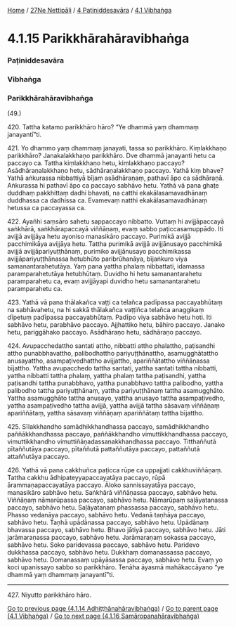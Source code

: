 
[Home](/) / [27Ne Nettipāḷi](/tipitaka/27Ne.md) / [4 Paṭiniddesavāra](/tipitaka/27Ne/4.md) / [4.1 Vibhaṅga](/tipitaka/27Ne/4/4.1.md)

# 4.1.15 Parikkhārahāravibhaṅga

### Paṭiniddesavāra

### Vibhaṅga

### Parikkhārahāravibhaṅga

(49.)

420\. Tattha katamo parikkhāro hāro? “Ye dhammā yaṃ dhammaṃ janayantī”ti.

421\. Yo dhammo yaṃ dhammaṃ janayati, tassa so parikkhāro. Kiṃlakkhaṇo parikkhāro? Janakalakkhaṇo parikkhāro. Dve dhammā janayanti hetu ca paccayo ca. Tattha kiṃlakkhaṇo hetu, kiṃlakkhaṇo paccayo? Asādhāraṇalakkhaṇo hetu, sādhāraṇalakkhaṇo paccayo. Yathā kiṃ bhave? Yathā aṅkurassa nibbattiyā bījaṃ asādhāraṇaṃ, pathavī āpo ca sādhāraṇā. Aṅkurassa hi pathavī āpo ca paccayo sabhāvo hetu. Yathā vā pana ghaṭe duddhaṃ pakkhittaṃ dadhi bhavati, na catthi ekakālasamavadhānaṃ duddhassa ca dadhissa ca. Evamevaṃ natthi ekakālasamavadhānaṃ hetussa ca paccayassa ca.

422\. Ayañhi saṃsāro sahetu sappaccayo nibbatto. Vuttaṃ hi avijjāpaccayā saṅkhārā, saṅkhārapaccayā viññāṇaṃ, evaṃ sabbo paṭiccasamuppādo. Iti avijjā avijjāya hetu ayoniso manasikāro paccayo. Purimikā avijjā pacchimikāya avijjāya hetu. Tattha purimikā avijjā avijjānusayo pacchimikā avijjā avijjāpariyuṭṭhānaṃ, purimiko avijjānusayo pacchimikassa avijjāpariyuṭṭhānassa hetubhūto paribrūhanāya, bījaṅkuro viya samanantarahetutāya. Yaṃ pana yattha phalaṃ nibbattati, idamassa paramparahetutāya hetubhūtaṃ. Duvidho hi hetu samanantarahetu paramparahetu ca, evaṃ avijjāyapi duvidho hetu samanantarahetu paramparahetu ca.

423\. Yathā vā pana thālakañca vaṭṭi ca telañca padīpassa paccayabhūtaṃ na sabhāvahetu, na hi sakkā thālakañca vaṭṭiñca telañca anaggikaṃ dīpetuṃ padīpassa paccayabhūtaṃ. Padīpo viya sabhāvo hetu hoti. Iti sabhāvo hetu, parabhāvo paccayo. Ajjhattiko hetu, bāhiro paccayo. Janako hetu, pariggāhako paccayo. Asādhāraṇo hetu, sādhāraṇo paccayo.

424\. Avupacchedattho santati attho, nibbatti attho phalattho, paṭisandhi attho punabbhavattho, palibodhattho pariyuṭṭhānattho, asamugghātattho anusayattho, asampaṭivedhattho avijjattho, apariññātattho viññāṇassa bījattho. Yattha avupacchedo tattha santati, yattha santati tattha nibbatti, yattha nibbatti tattha phalaṃ, yattha phalaṃ tattha paṭisandhi, yattha paṭisandhi tattha punabbhavo, yattha punabbhavo tattha palibodho, yattha palibodho tattha pariyuṭṭhānaṃ, yattha pariyuṭṭhānaṃ tattha asamugghāto. Yattha asamugghāto tattha anusayo, yattha anusayo tattha asampaṭivedho, yattha asampaṭivedho tattha avijjā, yattha avijjā tattha sāsavaṃ viññāṇaṃ apariññātaṃ, yattha sāsavaṃ viññāṇaṃ apariññātaṃ tattha bījattho.

425\. Sīlakkhandho samādhikkhandhassa paccayo, samādhikkhandho paññākkhandhassa paccayo, paññākkhandho vimuttikkhandhassa paccayo, vimuttikkhandho vimuttiñāṇadassanakkhandhassa paccayo. Titthaññutā pītaññutāya paccayo, pītaññutā pattaññutāya paccayo, pattaññutā attaññutāya paccayo.

426\. Yathā vā pana cakkhuñca paṭicca rūpe ca uppajjati cakkhuviññāṇaṃ. Tattha cakkhu ādhipateyyapaccayatāya paccayo, rūpā ārammaṇapaccayatāya paccayo. Āloko sannissayatāya paccayo, manasikāro sabhāvo hetu. Saṅkhārā viññāṇassa paccayo, sabhāvo hetu. Viññāṇaṃ nāmarūpassa paccayo, sabhāvo hetu. Nāmarūpaṃ saḷāyatanassa paccayo, sabhāvo hetu. Saḷāyatanaṃ phassassa paccayo, sabhāvo hetu. Phasso vedanāya paccayo, sabhāvo hetu. Vedanā taṇhāya paccayo, sabhāvo hetu. Taṇhā upādānassa paccayo, sabhāvo hetu. Upādānaṃ bhavassa paccayo, sabhāvo hetu. Bhavo jātiyā paccayo, sabhāvo hetu. Jāti jarāmaraṇassa paccayo, sabhāvo hetu. Jarāmaraṇaṃ sokassa paccayo, sabhāvo hetu. Soko paridevassa paccayo, sabhāvo hetu. Paridevo dukkhassa paccayo, sabhāvo hetu. Dukkhaṃ domanassassa paccayo, sabhāvo hetu. Domanassaṃ upāyāsassa paccayo, sabhāvo hetu. Evaṃ yo koci upanissayo sabbo so parikkhāro. Tenāha āyasmā mahākaccāyano “ye dhammā yaṃ dhammaṃ janayantī”ti.

---

427\. Niyutto parikkhāro hāro.



[Go to previous page (4.1.14 Adhiṭṭhānahāravibhaṅga)](/tipitaka/27Ne/4/4.1/4.1.14.md) / [Go to parent page (4.1 Vibhaṅga)](/tipitaka/27Ne/4/4.1.md) / [Go to next page (4.1.16 Samāropanahāravibhaṅga)](/tipitaka/27Ne/4/4.1/4.1.16.md)


